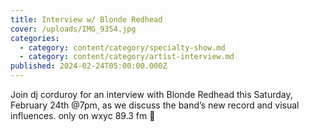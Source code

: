 ```yaml
---
title: Interview w/ Blonde Redhead
cover: /uploads/IMG_9354.jpg
categories:
  - category: content/category/specialty-show.md
  - category: content/category/artist-interview.md
published: 2024-02-24T05:00:00.000Z
---
```


Join dj corduroy for an interview with Blonde Redhead this Saturday, February 24th @7pm, as we discuss the band’s new record and visual influences. only on wxyc 89.3 fm 🍓
